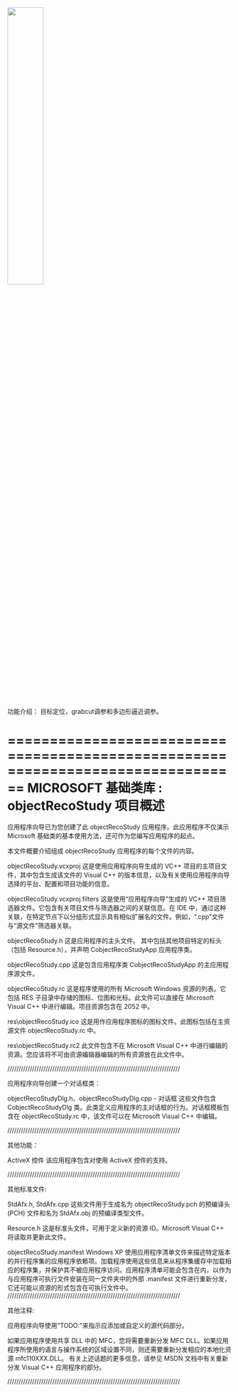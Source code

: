 <img src="shot.png" width = "40%"/>
 




功能介绍：
	目标定位，grabcut调参和多边形逼近调参。
	







================================================================================
    MICROSOFT 基础类库 : objectRecoStudy 项目概述
===============================================================================

应用程序向导已为您创建了此 objectRecoStudy 应用程序。此应用程序不仅演示 Microsoft 基础类的基本使用方法，还可作为您编写应用程序的起点。

本文件概要介绍组成 objectRecoStudy 应用程序的每个文件的内容。

objectRecoStudy.vcxproj
    这是使用应用程序向导生成的 VC++ 项目的主项目文件，其中包含生成该文件的 Visual C++ 的版本信息，以及有关使用应用程序向导选择的平台、配置和项目功能的信息。

objectRecoStudy.vcxproj.filters
    这是使用“应用程序向导”生成的 VC++ 项目筛选器文件。它包含有关项目文件与筛选器之间的关联信息。在 IDE 中，通过这种关联，在特定节点下以分组形式显示具有相似扩展名的文件。例如，“.cpp”文件与“源文件”筛选器关联。

objectRecoStudy.h
    这是应用程序的主头文件。
    其中包括其他项目特定的标头（包括 Resource.h），并声明 CobjectRecoStudyApp 应用程序类。

objectRecoStudy.cpp
    这是包含应用程序类 CobjectRecoStudyApp 的主应用程序源文件。

objectRecoStudy.rc
    这是程序使用的所有 Microsoft Windows 资源的列表。它包括 RES 子目录中存储的图标、位图和光标。此文件可以直接在 Microsoft Visual C++ 中进行编辑。项目资源包含在 2052 中。

res\objectRecoStudy.ico
    这是用作应用程序图标的图标文件。此图标包括在主资源文件 objectRecoStudy.rc 中。

res\objectRecoStudy.rc2
    此文件包含不在 Microsoft Visual C++ 中进行编辑的资源。您应该将不可由资源编辑器编辑的所有资源放在此文件中。


/////////////////////////////////////////////////////////////////////////////

应用程序向导创建一个对话框类：

objectRecoStudyDlg.h、objectRecoStudyDlg.cpp - 对话框
    这些文件包含 CobjectRecoStudyDlg 类。此类定义应用程序的主对话框的行为。对话框模板包含在 objectRecoStudy.rc 中，该文件可以在 Microsoft Visual C++ 中编辑。

/////////////////////////////////////////////////////////////////////////////

其他功能：

ActiveX 控件
    该应用程序包含对使用 ActiveX 控件的支持。

/////////////////////////////////////////////////////////////////////////////

其他标准文件:

StdAfx.h, StdAfx.cpp
    这些文件用于生成名为 objectRecoStudy.pch 的预编译头 (PCH) 文件和名为 StdAfx.obj 的预编译类型文件。

Resource.h
    这是标准头文件，可用于定义新的资源 ID。Microsoft Visual C++ 将读取并更新此文件。

objectRecoStudy.manifest
	Windows XP 使用应用程序清单文件来描述特定版本的并行程序集的应用程序依赖项。加载程序使用这些信息来从程序集缓存中加载相应的程序集，并保护其不被应用程序访问。应用程序清单可能会包含在内，以作为与应用程序可执行文件安装在同一文件夹中的外部 .manifest 文件进行重新分发，它还可能以资源的形式包含在可执行文件中。
/////////////////////////////////////////////////////////////////////////////

其他注释:

应用程序向导使用“TODO:”来指示应添加或自定义的源代码部分。

如果应用程序使用共享 DLL 中的 MFC，您将需要重新分发 MFC DLL。如果应用程序所使用的语言与操作系统的区域设置不同，则还需要重新分发相应的本地化资源 mfc110XXX.DLL。
有关上述话题的更多信息，请参见 MSDN 文档中有关重新分发 Visual C++ 应用程序的部分。

/////////////////////////////////////////////////////////////////////////////

